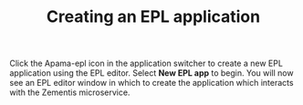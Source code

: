 ﻿---
weight: 20
title: Creating an EPL application
layout: redirect
---

Click the Apama-epl icon in the application switcher to create a new EPL application using the EPL editor. Select **New EPL app** to begin. You will now see an EPL editor window in which to create the application which interacts with the Zementis microservice.